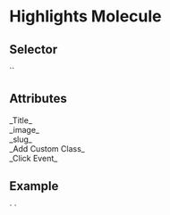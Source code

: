 # Highlights Molecule

<h2>Selector</h2>
`<ui-highlights></ui-highlights>` 
  
 <h2>Attributes</h2>
 _Title_ <br>
 _image_ <br>
 _slug_ <br>
 _Add Custom Class_ <br>
 _Click Event_ <br>
 
 <h2>Example</h2>
` <ui-highlights [className]="'custom-class'" [title]="'Title'"
[image]="'https://mainnet-state.publiq.network/uploads/thumbnails/5yypR1zG24PzbSyVFFSasBp9Z47UxNZLqs5iwrnksk1J-thumbnail.jpg'"
(highlightClick)="highlightClickEvent($event)"></ui-highlights>`
 
 
 
